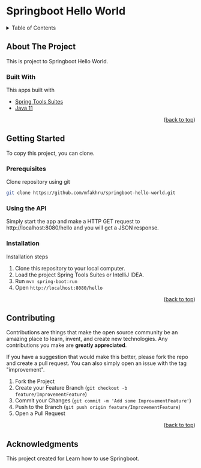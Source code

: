 # Springboot Hello World

<div id="top"></div>

<!-- TABLE OF CONTENTS -->
<details>
  <summary>Table of Contents</summary>
  <ol>
    <li>
      <a href="#about-the-project">About The Project</a>
      <ul>
        <li><a href="#built-with">Built With</a></li>
      </ul>
    </li>
    <li>
      <a href="#getting-started">Getting Started</a>
      <ul>
        <li><a href="#prerequisites">Prerequisites</a></li>
        <li><a href="#using-the-api">Using the API</a></li>
        <li><a href="#installation">Installation</a></li>
      </ul>
    </li>
    <li><a href="#contributing">Contributing</a></li>
    <li><a href="#acknowledgments">Acknowledgments</a></li>
  </ol>
</details>



<!-- ABOUT THE PROJECT -->
## About The Project

This is project to Springboot Hello World.



### Built With

This apps built with

* [Spring Tools Suites](https://spring.io/tools)
* [Java 11](https://www.oracle.com/java/technologies/javase/jdk11-archive-downloads.html)

<p align="right">(<a href="#top">back to top</a>)</p>



<!-- GETTING STARTED -->
## Getting Started

To copy this project, you can clone.

### Prerequisites

Clone repository using git
  ```sh
  git clone https://github.com/mfakhru/springboot-hello-world.git
  ```
### Using the API   

Simply start the app and make a HTTP GET request to http://localhost:8080/hello and you will get a JSON response.   

### Installation

Installation steps

1. Clone this repository to your local computer.
2. Load the project Spring Tools Suites or IntelliJ IDEA.
3. Run ```mvn spring-boot:run```
4. Open ```http://localhost:8080/hello```

<p align="right">(<a href="#top">back to top</a>)</p>


<!-- CONTRIBUTING -->
## Contributing

Contributions are things that make the open source community be an amazing place to learn, invent, and create new technologies. Any contributions you make are **greatly appreciated**.

If you have a suggestion that would make this better, please fork the repo and create a pull request. You can also simply open an issue with the tag "improvement".

1. Fork the Project
2. Create your Feature Branch (`git checkout -b feature/ImprovementFeature`)
3. Commit your Changes (`git commit -m 'Add some ImprovementFeature'`)
4. Push to the Branch (`git push origin feature/ImprovementFeature`)
5. Open a Pull Request

<p align="right">(<a href="#top">back to top</a>)</p>


<!-- ACKNOWLEDGMENTS -->
## Acknowledgments

This project created for Learn how to use Springboot.
